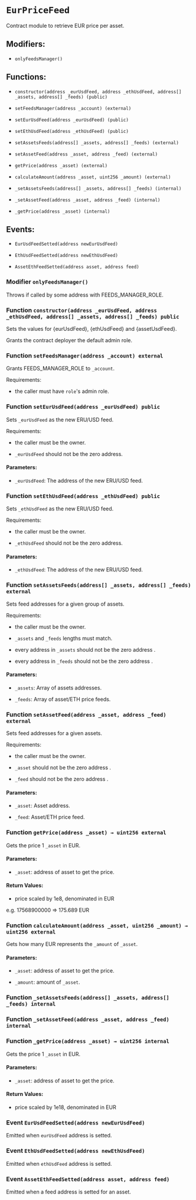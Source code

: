 # `EurPriceFeed`

Contract module to retrieve EUR price per asset.

## Modifiers:

- `onlyFeedsManager()`

## Functions:

- `constructor(address _eurUsdFeed, address _ethUsdFeed, address[] _assets, address[] _feeds) (public)`

- `setFeedsManager(address _account) (external)`

- `setEurUsdFeed(address _eurUsdFeed) (public)`

- `setEthUsdFeed(address _ethUsdFeed) (public)`

- `setAssetsFeeds(address[] _assets, address[] _feeds) (external)`

- `setAssetFeed(address _asset, address _feed) (external)`

- `getPrice(address _asset) (external)`

- `calculateAmount(address _asset, uint256 _amount) (external)`

- `_setAssetsFeeds(address[] _assets, address[] _feeds) (internal)`

- `_setAssetFeed(address _asset, address _feed) (internal)`

- `_getPrice(address _asset) (internal)`

## Events:

- `EurUsdFeedSetted(address newEurUsdFeed)`

- `EthUsdFeedSetted(address newEthUsdFeed)`

- `AssetEthFeedSetted(address asset, address feed)`

### Modifier `onlyFeedsManager()`

Throws if called by some address with FEEDS_MANAGER_ROLE.

### Function `constructor(address _eurUsdFeed, address _ethUsdFeed, address[] _assets, address[] _feeds) public`

Sets the values for {eurUsdFeed}, {ethUsdFeed} and {assetUsdFeed}.

Grants the contract deployer the default admin role.

### Function `setFeedsManager(address _account) external`

Grants FEEDS_MANAGER_ROLE to `_account`.

Requirements:

- the caller must have ``role``'s admin role.

### Function `setEurUsdFeed(address _eurUsdFeed) public`

Sets `_eurUsdFeed` as the new ERU/USD feed.

Requirements:

- the caller must be the owner.

- `_eurUsdFeed` should not be the zero address.

#### Parameters:

- `_eurUsdFeed`: The address of the new ERU/USD feed.

### Function `setEthUsdFeed(address _ethUsdFeed) public`

Sets `_ethUsdFeed` as the new ERU/USD feed.

Requirements:

- the caller must be the owner.

- `_ethUsdFeed` should not be the zero address.

#### Parameters:

- `_ethUsdFeed`: The address of the new ERU/USD feed.

### Function `setAssetsFeeds(address[] _assets, address[] _feeds) external`

Sets feed addresses for a given group of assets.

Requirements:

- the caller must be the owner.

- `_assets` and `_feeds` lengths must match.

- every address in `_assets` should not be the zero address .

- every address in `_feeds` should not be the zero address .

#### Parameters:

- `_assets`: Array of assets addresses.

- `_feeds`: Array of asset/ETH price feeds.

### Function `setAssetFeed(address _asset, address _feed) external`

Sets feed addresses for a given assets.

Requirements:

- the caller must be the owner.

- `_asset` should not be the zero address .

- `_feed` should not be the zero address .

#### Parameters:

- `_asset`: Asset address.

- `_feed`: Asset/ETH price feed.

### Function `getPrice(address _asset) → uint256 external`

Gets the price 1 `_asset` in EUR.

#### Parameters:

- `_asset`: address of asset to get the price.

#### Return Values:

- price scaled by 1e8, denominated in EUR

e.g. 17568900000 => 175.689 EUR

### Function `calculateAmount(address _asset, uint256 _amount) → uint256 external`

Gets how many EUR represents the `_amount` of `_asset`.

#### Parameters:

- `_asset`: address of asset to get the price.

- `_amount`: amount of `_asset`.

### Function `_setAssetsFeeds(address[] _assets, address[] _feeds) internal`

### Function `_setAssetFeed(address _asset, address _feed) internal`

### Function `_getPrice(address _asset) → uint256 internal`

Gets the price 1 `_asset` in EUR.

#### Parameters:

- `_asset`: address of asset to get the price.

#### Return Values:

- price scaled by 1e18, denominated in EUR

### Event `EurUsdFeedSetted(address newEurUsdFeed)`

Emitted when `eurUsdFeed` address is setted.

### Event `EthUsdFeedSetted(address newEthUsdFeed)`

Emitted when `ethUsdFeed` address is setted.

### Event `AssetEthFeedSetted(address asset, address feed)`

Emitted when a feed address is setted for an asset.

